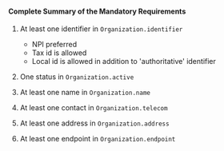 #### Complete Summary of the Mandatory Requirements

1.  At least one identifier in `Organization.identifier`
    -   NPI preferred
    -   Tax id is allowed
    -   Local id is allowed in addition to 'authoritative' identifier

1.  One status in `Organization.active`
1.  At least one name in `Organization.name` 
1.  At least one  contact in `Organization.telecom`
1.  At least one address in `Organization.address`
1.  At least one endpoint in `Organization.endpoint`

